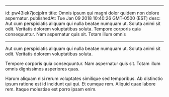 
---
id: pw43iek7jocjplrn
title: Omnis ipsum qui magni dolor quidem non dolore aspernatur.
publishedAt: Tue Jan 09 2018 10:40:26 GMT-0500 (EST)
desc: Aut cum perspiciatis aliquam qui nulla beatae numquam ut. Soluta animi sit odit. Veritatis dolorem voluptatibus soluta. Tempore corporis quia consequuntur. Nam aspernatur quis sit. Totam illum omnis

---



Aut cum perspiciatis aliquam qui nulla beatae numquam ut. Soluta animi sit odit. Veritatis dolorem voluptatibus soluta.
 Tempore corporis quia consequuntur. Nam aspernatur quis sit. Totam illum omnis dignissimos asperiores quas.
 Harum aliquam nisi rerum voluptates similique sed temporibus. Ab distinctio ipsum ratione est id incidunt qui qui. Et cumque rem. Aliquid quae labore rem. Itaque molestiae est porro ipsam enim.

